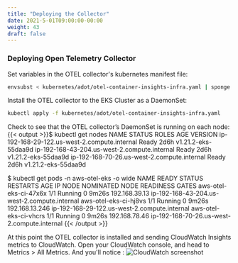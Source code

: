 ```yaml
---
title: "Deploying the Collector"
date: 2021-5-01T09:00:00-00:00
weight: 43
draft: false
---
```


### Deploying Open Telemetry Collector

Set variables in the OTEL collector's kubernetes manifest file:
```bash
envsubst < kubernetes/adot/otel-container-insights-infra.yaml | sponge kubernetes/adot/otel-container-insights-infra.yaml
```

Install the OTEL collector to the EKS Cluster as a DaemonSet:
```bash
kubectl apply -f kubernetes/adot/otel-container-insights-infra.yaml
```

Check to see that the OTEL collector’s DaemonSet is running on each node:
{{< output >}}$ kubectl get nodes
NAME                                           STATUS   ROLES    AGE    VERSION
ip-192-168-29-122.us-west-2.compute.internal   Ready    <none>   2d6h   v1.21.2-eks-55daa9d
ip-192-168-43-204.us-west-2.compute.internal   Ready    <none>   2d6h   v1.21.2-eks-55daa9d
ip-192-168-70-26.us-west-2.compute.internal    Ready    <none>   2d6h   v1.21.2-eks-55daa9d

$ kubectl get pods -n aws-otel-eks -o wide
NAME                    READY   STATUS    RESTARTS   AGE     IP               NODE                                           NOMINATED NODE   READINESS GATES
aws-otel-eks-ci-47x6x   1/1     Running   0          9m26s   192.168.39.13    ip-192-168-43-204.us-west-2.compute.internal   <none>           <none>
aws-otel-eks-ci-hj8vs   1/1     Running   0          9m26s   192.168.13.246   ip-192-168-29-122.us-west-2.compute.internal   <none>           <none>
aws-otel-eks-ci-vhcrs   1/1     Running   0          9m26s   192.168.78.46    ip-192-168-70-26.us-west-2.compute.internal    <none>           <none>
{{< /output >}}


At this point the OTEL collector is installed and sending CloudWatch Insights metrics to CloudWatch.
Open your CloudWatch console, and head to Metrics > All Metrics. And you'll notice :
![CloudWatch screenshot](/images/observability-with-adot/container-insights-cloudwatch-metrics.png)
